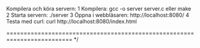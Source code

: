 Kompilera och köra servern: 
1 Kompilera:
    gcc -o server server.c eller make
2 Starta servern:
    ./server
3 Öppna i webbläsaren:
    http://localhost:8080/
4 Testa med curl:
    curl http://localhost:8080/index.html

=========================================================================
*/
